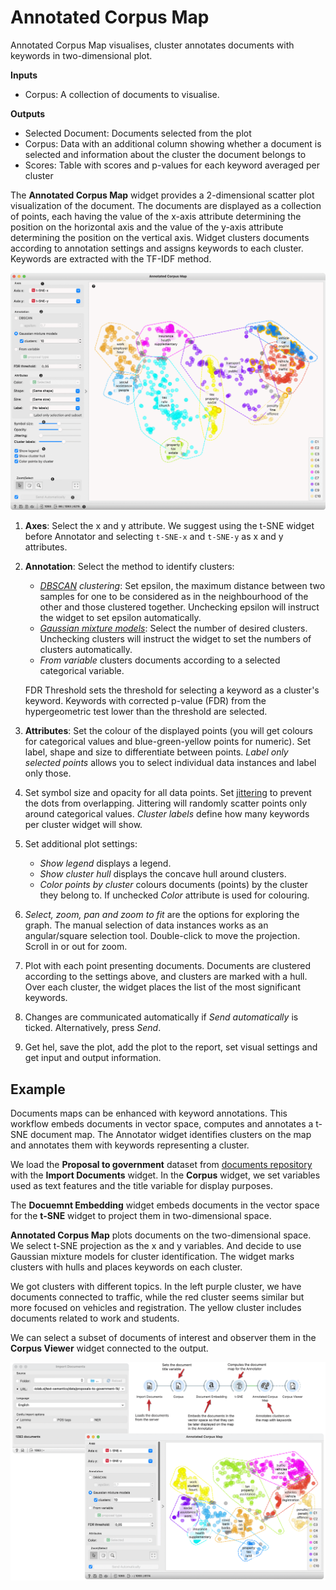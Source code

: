 Annotated Corpus Map
====================

Annotated Corpus Map visualises, cluster annotates documents with keywords in 
two-dimensional plot.

**Inputs**

- Corpus: A collection of documents to visualise.

**Outputs**

- Selected Document: Documents selected from the plot
- Corpus: Data with an additional column showing whether a document is selected and information about the cluster the document belongs to
- Scores: Table with scores and p-values for each keyword averaged per cluster

The **Annotated Corpus Map** widget provides a 2-dimensional scatter plot visualization 
of the document. The documents are displayed as a collection of points, each having 
the value of the x-axis attribute determining the position on the horizontal axis 
and the value of the y-axis attribute determining the position on the vertical axis. 
Widget clusters documents according to annotation settings and assigns keywords to 
each cluster. Keywords are extracted with the TF-IDF method.

![](images/Annotator.png)

1. **Axes**: Select the x and y attribute. We suggest using the t-SNE widget before 
   Annotator and selecting `t-SNE-x` and `t-SNE-y` as x and y attributes.
2. **Annotation**: Select the method to identify clusters:
   - *[DBSCAN](https://orange3.readthedocs.io/projects/orange-visual-programming/en/latest/widgets/unsupervised/DBSCAN.html) clustering*: 
     Set epsilon, the maximum distance between two samples for one to be considered 
     as in the neighbourhood of the other and those clustered together. Unchecking 
     epsilon will instruct the widget to set epsilon automatically.
   - *[Gaussian mixture models](https://scikit-learn.org/stable/modules/mixture.html#gaussian-mixture)*: 
     Select the number of desired clusters. Unchecking clusters will instruct the widget 
     to set the numbers of clusters automatically.
   - *From variable* clusters documents according to a selected categorical variable.
   
   FDR Threshold sets the threshold for selecting a keyword as a cluster's keyword. 
   Keywords with corrected p-value (FDR) from the hypergeometric test lower than 
   the threshold are selected.
3. **Attributes**: Set the colour of the displayed points (you will get colours 
   for categorical values and blue-green-yellow points for numeric). Set label, 
   shape and size to differentiate between points. *Label only selected points* 
   allows you to select individual data instances and label only those.
4. Set symbol size and opacity for all data points. Set [jittering](https://en.wikipedia.org/wiki/Jitter) 
   to prevent the dots from overlapping. Jittering will randomly scatter points 
   only around categorical values. *Cluster labels* define how many keywords per 
   cluster widget will show.
5. Set additional plot settings:
   - *Show legend* displays a legend.
   - *Show cluster hull* displays the concave hull around clusters.
   - *Color points by cluster* colours documents (points) by the cluster they belong to. 
     If unchecked *Color* attribute is used for colouring.
6. *Select, zoom, pan and zoom to fit* are the options for exploring the graph. 
   The manual selection of data instances works as an angular/square selection tool. 
   Double-click to move the projection. Scroll in or out for zoom.
7. Plot with each point presenting documents. Documents are clustered according to 
   the settings above, and clusters are marked with a hull. Over each cluster, 
   the widget places the list of the most significant keywords.
8. Changes are communicated automatically if *Send automatically* is ticked. 
   Alternatively, press *Send*.
9. Get hel, save the plot, add the plot to the report, set visual settings and get input 
   and output information.

Example
-------

Documents maps can be enhanced with keyword annotations. This workflow embeds documents 
in vector space, computes and annotates a t-SNE document map. The Annotator widget 
identifies clusters on the map and annotates them with keywords representing a cluster.

We load the **Proposal to government** dataset from 
[documents repository](https://file.biolab.si/text-semantics/data/proposals-to-government-1k/) 
with the **Import Documents** widget. In the **Corpus** widget, we set variables used 
as text features and the title variable for display purposes.

The **Docuemnt Embedding** widget embeds documents in the vector space for the 
**t-SNE** widget to project them in two-dimensional space. 

**Annotated Corpus Map** plots documents on the two-dimensional space. 
We select t-SNE projection as the x and y variables. 
And decide to use Gaussian mixture models for cluster identification. 
The widget marks clusters with hulls and places keywords on each cluster. 

We got clusters with different topics. In the left purple cluster, 
we have documents connected to traffic, while the red cluster seems similar but 
more focused on vehicles and registration. The yellow cluster includes documents 
related to work and students.

We can select a subset of documents of interest and observer them in the **Corpus Viewer** 
widget connected to the output.

![](images/Annotator-Example.png)
